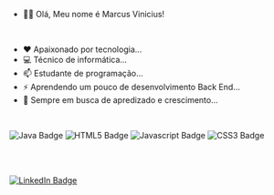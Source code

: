 - 👋🏾 Olá, Meu nome é Marcus Vinicius!
&nbsp;

&nbsp;
- ❤️  Apaixonado por tecnologia...
- 💻 Técnico de informática...
- 📫 Estudante de programação...
- ⚡ Aprendendo um pouco de desenvolvimento Back End...
- 🌱 Sempre em busca de apredizado e crescimento...
&nbsp;

&nbsp;
<div id="badges skills">
      <img src="https://img.shields.io/badge/Java-ED8B00?style=for-the-badge&logo=openjdk&logoColor=white" alt="Java Badge"/>
      <img src="https://img.shields.io/badge/HTML5-E34F26?style=for-the-badge&logo=html5&logoColor=white" alt="HTML5 Badge"/>
      <img src="https://img.shields.io/badge/JavaScript-323330?style=for-the-badge&logo=javascript&logoColor=F7DF1E" alt="Javascript Badge"/>
      <img src="https://img.shields.io/badge/CSS3-1572B6?style=for-the-badge&logo=css3&logoColor=white" alt="CSS3 Badge"/>
</div>
&nbsp;

&nbsp;
<div id="badges">
  <a href = "http://linkedin.com/in/m-viniicius">
    <img src="https://img.shields.io/badge/LinkedIn-0077B5?style=for-the-badge&logo=linkedin&logoColor=white" alt="LinkedIn Badge"/>
  </a>
</div>

